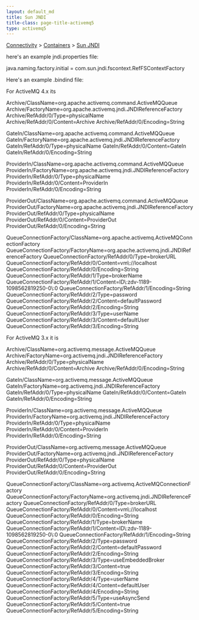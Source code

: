 ```yaml
---
layout: default_md
title: Sun JNDI 
title-class: page-title-activemq5
type: activemq5
---
```


[Connectivity](connectivity) > [Containers](containers) > [Sun JNDI](sun-jndi)


here's an example jndi.properties file:

java.naming.factory.initial = com.sun.jndi.fscontext.RefFSContextFactory

Here's an example .bindind file:

For ActiveMQ 4.x its

Archive/ClassName=org.apache.activemq.command.ActiveMQQueue
Archive/FactoryName=org.apache.activemq.jndi.JNDIReferenceFactory
Archive/RefAddr/0/Type=physicalName
Archive/RefAddr/0/Content=Archive
Archive/RefAddr/0/Encoding=String

GateIn/ClassName=org.apache.activemq.command.ActiveMQQueue
GateIn/FactoryName=org.apache.activemq.jndi.JNDIReferenceFactory
GateIn/RefAddr/0/Type=physicalName
GateIn/RefAddr/0/Content=GateIn
GateIn/RefAddr/0/Encoding=String

ProviderIn/ClassName=org.apache.activemq.command.ActiveMQQueue
ProviderIn/FactoryName=org.apache.activemq.jndi.JNDIReferenceFactory
ProviderIn/RefAddr/0/Type=physicalName
ProviderIn/RefAddr/0/Content=ProviderIn
ProviderIn/RefAddr/0/Encoding=String

ProviderOut/ClassName=org.apache.activemq.command.ActiveMQQueue
ProviderOut/FactoryName=org.apache.activemq.jndi.JNDIReferenceFactory
ProviderOut/RefAddr/0/Type=physicalName
ProviderOut/RefAddr/0/Content=ProviderOut
ProviderOut/RefAddr/0/Encoding=String

QueueConnectionFactory/ClassName=org.apache.activemq.ActiveMQConnectionFactory
QueueConnectionFactory/FactoryName=org.apache.activemq.jndi.JNDIReferenceFactory
QueueConnectionFactory/RefAddr/0/Type=brokerURL
QueueConnectionFactory/RefAddr/0/Content=vm\\://localhost
QueueConnectionFactory/RefAddr/0/Encoding=String
QueueConnectionFactory/RefAddr/1/Type=brokerName
QueueConnectionFactory/RefAddr/1/Content=ID\\:zdv-1189-1098562819250-0\\:0
QueueConnectionFactory/RefAddr/1/Encoding=String
QueueConnectionFactory/RefAddr/2/Type=password
QueueConnectionFactory/RefAddr/2/Content=defaultPassword
QueueConnectionFactory/RefAddr/2/Encoding=String
QueueConnectionFactory/RefAddr/3/Type=userName
QueueConnectionFactory/RefAddr/3/Content=defaultUser
QueueConnectionFactory/RefAddr/3/Encoding=String

For ActiveMQ 3.x it is

Archive/ClassName=org.activemq.message.ActiveMQQueue
Archive/FactoryName=org.activemq.jndi.JNDIReferenceFactory
Archive/RefAddr/0/Type=physicalName
Archive/RefAddr/0/Content=Archive
Archive/RefAddr/0/Encoding=String

GateIn/ClassName=org.activemq.message.ActiveMQQueue
GateIn/FactoryName=org.activemq.jndi.JNDIReferenceFactory
GateIn/RefAddr/0/Type=physicalName
GateIn/RefAddr/0/Content=GateIn
GateIn/RefAddr/0/Encoding=String

ProviderIn/ClassName=org.activemq.message.ActiveMQQueue
ProviderIn/FactoryName=org.activemq.jndi.JNDIReferenceFactory
ProviderIn/RefAddr/0/Type=physicalName
ProviderIn/RefAddr/0/Content=ProviderIn
ProviderIn/RefAddr/0/Encoding=String

ProviderOut/ClassName=org.activemq.message.ActiveMQQueue
ProviderOut/FactoryName=org.activemq.jndi.JNDIReferenceFactory
ProviderOut/RefAddr/0/Type=physicalName
ProviderOut/RefAddr/0/Content=ProviderOut
ProviderOut/RefAddr/0/Encoding=String

QueueConnectionFactory/ClassName=org.activemq.ActiveMQConnectionFactory
QueueConnectionFactory/FactoryName=org.activemq.jndi.JNDIReferenceFactory
QueueConnectionFactory/RefAddr/0/Type=brokerURL
QueueConnectionFactory/RefAddr/0/Content=vm\\://localhost
QueueConnectionFactory/RefAddr/0/Encoding=String
QueueConnectionFactory/RefAddr/1/Type=brokerName
QueueConnectionFactory/RefAddr/1/Content=ID\\:zdv-1189-1098562819250-0\\:0
QueueConnectionFactory/RefAddr/1/Encoding=String
QueueConnectionFactory/RefAddr/2/Type=password
QueueConnectionFactory/RefAddr/2/Content=defaultPassword
QueueConnectionFactory/RefAddr/2/Encoding=String
QueueConnectionFactory/RefAddr/3/Type=useEmbeddedBroker
QueueConnectionFactory/RefAddr/3/Content=true
QueueConnectionFactory/RefAddr/3/Encoding=String
QueueConnectionFactory/RefAddr/4/Type=userName
QueueConnectionFactory/RefAddr/4/Content=defaultUser
QueueConnectionFactory/RefAddr/4/Encoding=String
QueueConnectionFactory/RefAddr/5/Type=useAsyncSend
QueueConnectionFactory/RefAddr/5/Content=true
QueueConnectionFactory/RefAddr/5/Encoding=String

